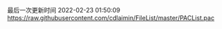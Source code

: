 最后一次更新时间 2022-02-23 01:50:09
https://raw.githubusercontent.com/cdlaimin/FileList/master/PACList.pac

